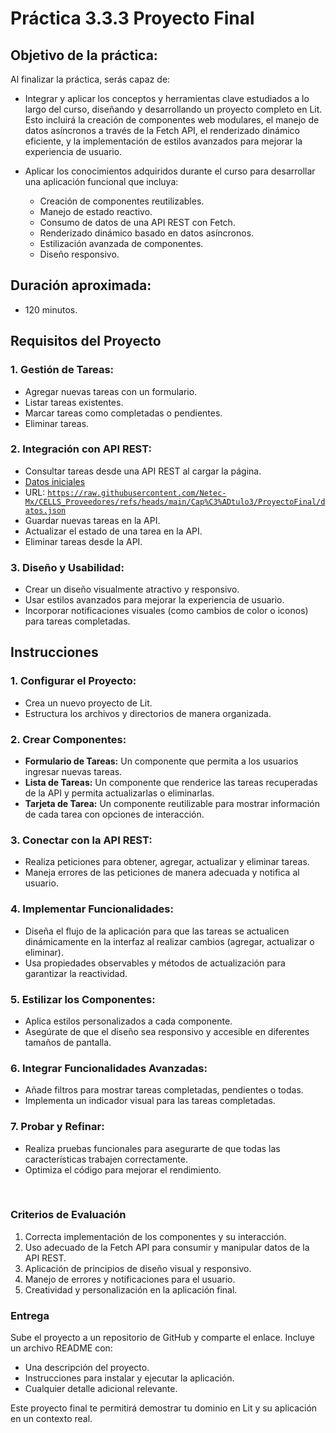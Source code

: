 # Práctica 3.3.3 Proyecto Final

## Objetivo de la práctica:
Al finalizar la práctica, serás capaz de:

- Integrar y aplicar los conceptos y herramientas clave estudiados a lo largo del curso, diseñando y desarrollando un proyecto completo en Lit. Esto incluirá la creación de componentes web modulares, el manejo de datos asíncronos a través de la Fetch API, el renderizado dinámico eficiente, y la implementación de estilos avanzados para mejorar la experiencia de usuario.

- Aplicar los conocimientos adquiridos durante el curso para desarrollar una aplicación funcional que incluya:
    - Creación de componentes reutilizables.
    - Manejo de estado reactivo.
    - Consumo de datos de una API REST con Fetch.
    - Renderizado dinámico basado en datos asíncronos.
    - Estilización avanzada de componentes.
    - Diseño responsivo.


## Duración aproximada:
- 120 minutos.

## **Requisitos del Proyecto**

### 1. **Gestión de Tareas:**
   - Agregar nuevas tareas con un formulario.
   - Listar tareas existentes.
   - Marcar tareas como completadas o pendientes.
   - Eliminar tareas.

### 2. **Integración con API REST:**
   - Consultar tareas desde una API REST al cargar la página.
   - [Datos iniciales](https://raw.githubusercontent.com/Netec-Mx/CELLS_Proveedores/refs/heads/main/Cap%C3%ADtulo3/ProyectoFinal/datos.json)
   - URL: [`https://raw.githubusercontent.com/Netec-Mx/CELLS_Proveedores/refs/heads/main/Cap%C3%ADtulo3/ProyectoFinal/datos.json`](https://raw.githubusercontent.com/Netec-Mx/CELLS_Proveedores/refs/heads/main/Cap%C3%ADtulo3/ProyectoFinal/datos.json)
   - Guardar nuevas tareas en la API.
   - Actualizar el estado de una tarea en la API.
   - Eliminar tareas desde la API.

### 3. **Diseño y Usabilidad:**
   - Crear un diseño visualmente atractivo y responsivo.
   - Usar estilos avanzados para mejorar la experiencia de usuario.
   - Incorporar notificaciones visuales (como cambios de color o iconos) para tareas completadas.


## **Instrucciones**

### 1. **Configurar el Proyecto:**
   - Crea un nuevo proyecto de Lit.
   - Estructura los archivos y directorios de manera organizada.

### 2. **Crear Componentes:**
   - **Formulario de Tareas:** Un componente que permita a los usuarios ingresar nuevas tareas.
   - **Lista de Tareas:** Un componente que renderice las tareas recuperadas de la API y permita actualizarlas o eliminarlas.
   - **Tarjeta de Tarea:** Un componente reutilizable para mostrar información de cada tarea con opciones de interacción.

### 3. **Conectar con la API REST:**
   - Realiza peticiones para obtener, agregar, actualizar y eliminar tareas.
   - Maneja errores de las peticiones de manera adecuada y notifica al usuario.

### 4. **Implementar Funcionalidades:**
   - Diseña el flujo de la aplicación para que las tareas se actualicen dinámicamente en la interfaz al realizar cambios (agregar, actualizar o eliminar).
   - Usa propiedades observables y métodos de actualización para garantizar la reactividad.

### 5. **Estilizar los Componentes:**
   - Aplica estilos personalizados a cada componente.
   - Asegúrate de que el diseño sea responsivo y accesible en diferentes tamaños de pantalla.

### 6. **Integrar Funcionalidades Avanzadas:**
   - Añade filtros para mostrar tareas completadas, pendientes o todas.
   - Implementa un indicador visual para las tareas completadas.

### 7. **Probar y Refinar:**
   - Realiza pruebas funcionales para asegurarte de que todas las características trabajen correctamente.
   - Optimiza el código para mejorar el rendimiento.

<br/>

### **Criterios de Evaluación**
1. Correcta implementación de los componentes y su interacción.
2. Uso adecuado de la Fetch API para consumir y manipular datos de la API REST.
3. Aplicación de principios de diseño visual y responsivo.
4. Manejo de errores y notificaciones para el usuario.
5. Creatividad y personalización en la aplicación final.

### **Entrega**
Sube el proyecto a un repositorio de GitHub y comparte el enlace. Incluye un archivo README con:
- Una descripción del proyecto.
- Instrucciones para instalar y ejecutar la aplicación.
- Cualquier detalle adicional relevante.

Este proyecto final te permitirá demostrar tu dominio en Lit y su aplicación en un contexto real.
